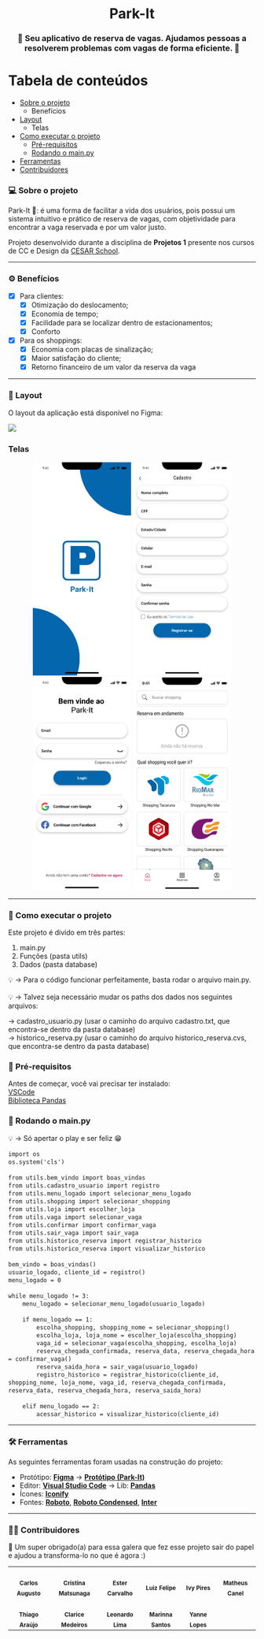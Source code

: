 <h1 align="center">Park-It</h1>

<h3 align="center">
    🚗 Seu aplicativo de reserva de vagas. Ajudamos pessoas a resolverem problemas com vagas de forma eficiente. 💖
</h3>
  
</p>

Tabela de conteúdos
=================
   * [Sobre o projeto](#-sobre-o-projeto)
     * Benefícios
   * [Layout](#-layout)
     * Telas
   * [Como executar o projeto](#-como-executar-o-projeto)
     * [Pré-requisitos](#pré-requisitos)
     * [Rodando o main.py](#-rodando-o-main.py)
   * [Ferramentas](#-ferramentas)
   * [Contribuidores](#-contribuidores)

### 💻 Sobre o projeto

Park-It 🚗: é uma forma de facilitar a vida dos usuários, pois possui um sistema intuitivo e prático de reserva de vagas, com objetividade para encontrar a vaga reservada e por um valor justo.

Projeto desenvolvido durante a disciplina de **Projetos 1** presente nos cursos de CC e Design da [CESAR School](https://www.cesar.school/).

---

### ⚙️ Benefícios

- [x] Para clientes:
  - [x] Otimização do deslocamento;
  - [x] Economia de tempo;
  - [x] Facilidade para se localizar dentro de estacionamentos;
  - [x] Conforto 

- [x] Para os shoppings:
  - [x] Economia com placas de sinalização; 
  - [x] Maior satisfação do cliente;
  - [x] Retorno financeiro de um valor da reserva da vaga

---

### 🎨 Layout

O layout da aplicação está disponível no Figma:

<a href="https://www.figma.com/file/cTrUrQRjeA1Emni3fBkZ3x/Park-It?t=XV19CuVurGtJTO15-0">
  <img src="https://img.shields.io/badge/Acessar%20Layout%20-Figma-%2304D361">
</a>


### Telas

<p align="center">
  <img alt="tela-inicial" title="#park-it" src="./assets/loading-screen.jpg" width="200px">

  <img alt="tela-cadastro" title="#park-it" src="./assets/Cadastro.svg" width="200px">
  
  <img alt="tela-login" title="#park-it" src="./assets/Login.svg" width="200px">
  
  <img alt="tela-home" title="#park-it" src="./assets/Home.svg" width="200px">
</p>

---

### 🚀 Como executar o projeto

Este projeto é divido em três partes:

1. main.py 
2. Funções (pasta utils)
3. Dados (pasta database)

💡 → Para o código funcionar perfeitamente, basta rodar o arquivo main.py. <br />
<br />
💡 → Talvez seja necessário mudar os paths dos dados nos seguintes arquivos: 

→ cadastro_usuario.py (usar o caminho do arquivo cadastro.txt, que encontra-se dentro da pasta database) <br />
→ historico_reserva.py (usar o caminho do arquivo historico_reserva.cvs, que encontra-se dentro da pasta database)

### 📝 Pré-requisitos

Antes de começar, você vai precisar ter instalado: <br />
[VSCode](https://code.visualstudio.com/) <br />
[Biblioteca Pandas](https://pandas.pydata.org/) 


### 🎲 Rodando o main.py

💡 → Só apertar o play e ser feliz 😁

```
import os
os.system('cls')

from utils.bem_vindo import boas_vindas
from utils.cadastro_usuario import registro
from utils.menu_logado import selecionar_menu_logado
from utils.shopping import selecionar_shopping
from utils.loja import escolher_loja
from utils.vaga import selecionar_vaga
from utils.confirmar import confirmar_vaga
from utils.sair_vaga import sair_vaga
from utils.historico_reserva import registrar_historico
from utils.historico_reserva import visualizar_historico

bem_vindo = boas_vindas()
usuario_logado, cliente_id = registro()
menu_logado = 0

while menu_logado != 3:
    menu_logado = selecionar_menu_logado(usuario_logado)
    
    if menu_logado == 1: 
        escolha_shopping, shopping_nome = selecionar_shopping()
        escolha_loja, loja_nome = escolher_loja(escolha_shopping)
        vaga_id = selecionar_vaga(escolha_shopping, escolha_loja)
        reserva_chegada_confirmada, reserva_data, reserva_chegada_hora = confirmar_vaga()
        reserva_saida_hora = sair_vaga(usuario_logado)
        registro_historico = registrar_historico(cliente_id, shopping_nome, loja_nome, vaga_id, reserva_chegada_confirmada, reserva_data, reserva_chegada_hora, reserva_saida_hora)
    
    elif menu_logado == 2: 
        acessar_historico = visualizar_historico(cliente_id)
```
---

### 🛠 Ferramentas

As seguintes ferramentas foram usadas na construção do projeto:

-   Protótipo:  **[Figma](https://www.figma.com/)**  →  **[Protótipo (Park-It)](https://www.figma.com/file/cTrUrQRjeA1Emni3fBkZ3x/Park-It?t=XV19CuVurGtJTO15-0)**
-   Editor:  **[Visual Studio Code](https://code.visualstudio.com/)**  → Lib:  **[Pandas](https://pandas.pydata.org/)**
-   Ícones:  **[Iconify](https://iconify.design/)**
-   Fontes:  **[Roboto](https://fonts.google.com/specimen/Roboto)**, **[Roboto Condensed](https://fonts.google.com/specimen/Roboto+Condensed??query=roboto)**, **[Inter](https://fonts.google.com/specimen/Inter)** 

---

### 👨‍💻 Contribuidores

💞 Um super obrigado(a) para essa galera que fez esse projeto sair do papel e ajudou a transforma-lo no que é agora :)

<table>
  <tr>
    <td align="center"><img style="border-radius: 50%;" src="imagem-integrante" width="100px;" alt=""/><br /><sub><b>Carlos Augusto</b></sub></a><br /></a></td>
    <td align="center"><img style="border-radius: 50%;" src="imagem-integrante" width="100px;" alt=""/><br /><sub><b>Cristina Matsunaga</b></sub></a><br /></a></td>
    <td align="center"><img style="border-radius: 50%;" src="imagem-integrante" width="100px;" alt=""/><br /><sub><b>Ester Carvalho</b></sub></a><br /></a></td>
    <td align="center"><img style="border-radius: 50%;" src="imagem-integrante" width="100px;" alt=""/><br /><sub><b>Luiz Felipe</b></sub></a><br /></a></td>
    <td align="center"><img style="border-radius: 50%;" src="imagem-integrante" width="100px;" alt=""/><br /><sub><b>Ivy Pires</b></sub></a><br /></a></td>
    <td align="center"><img style="border-radius: 50%;" src="imagem-integrante" width="100px;" alt=""/><br /><sub><b>Matheus Canel</b></sub></a><br /></a></td>
    
  </tr>
  <tr>
    <td align="center"><img style="border-radius: 50%;" src="imagem-integrante" width="100px;" alt=""/><br /><sub><b>Thiago Araújo</b></sub></a><br /></td>
    <td align="center"><img style="border-radius: 50%;" src="imagem-integrante" width="100px;" alt=""/><br /><sub><b>Clarice Medeiros</b></sub></a><br /></td>
    <td align="center"><img style="border-radius: 50%;" src="imagem-integrante" width="100px;" alt=""/><br /><sub><b>Leonardo Lima</b></sub></a><br /></td>
    <td align="center"><img style="border-radius: 50%;" src="imagem-integrante" width="100px;" alt=""/><br /><sub><b>Marinna Santos</b></sub></a><br /></td>
    <td align="center"><img style="border-radius: 50%;" src="imagem-integrante" width="100px;" alt=""/><br /><sub><b>Yanne Lopes</b></sub></a><br /></td>
    
  </tr>
</table>
